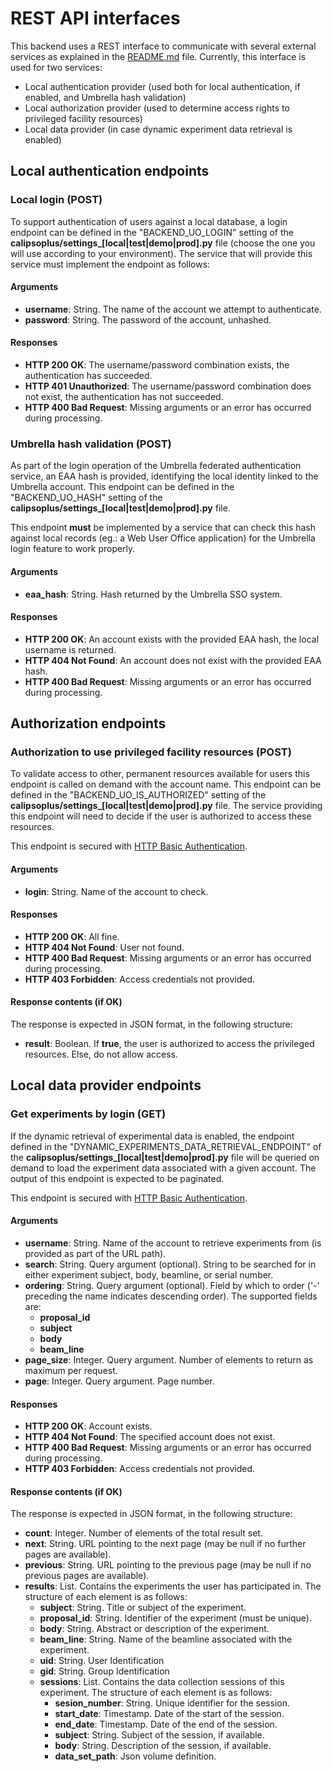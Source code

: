 # REST API interfaces

This backend uses a REST interface to communicate with several external services as explained in the [README.md](README.md) file. Currently, this interface is used for two services:

*  Local authentication provider (used both for local authentication, if enabled, and Umbrella hash validation)
*  Local authorization provider (used to determine access rights to privileged facility resources)
*  Local data provider (in case dynamic experiment data retrieval is enabled)

## Local authentication endpoints
### Local login (POST)
To support authentication of users against a local database, a login endpoint can be defined in the "BACKEND_UO_LOGIN" setting of the **calipsoplus/settings_[local|test|demo|prod].py** file (choose the one you will use according to your environment). The service that will provide this service must implement the endpoint as follows:

#### Arguments

*  **username**: String. The name of the account we attempt to authenticate.
*  **password**: String. The password of the account, unhashed.

#### Responses

*  **HTTP 200 OK**: The username/password combination exists, the authentication has succeeded.
*  **HTTP 401 Unauthorized**: The username/password combination does not exist, the authentication has not succeeded.
*  **HTTP 400 Bad Request**: Missing arguments or an error has occurred during processing.


### Umbrella hash validation (POST)
As part of the login operation of the Umbrella federated authentication service, an EAA hash is provided, identifying the local identity linked to the Umbrella account. This endpoint can be defined in the "BACKEND_UO_HASH" setting of the **calipsoplus/settings_[local|test|demo|prod].py** file. 

This endpoint **must** be implemented by a service that can check this hash against local records (eg.: a Web User Office application) for the Umbrella login feature to work properly.

#### Arguments
*  **eaa_hash**: String. Hash returned by the Umbrella SSO system.

#### Responses

*  **HTTP 200 OK**: An account exists with the provided EAA hash, the local username is returned.
*  **HTTP 404 Not Found**: An account does not exist with the provided EAA hash.
*  **HTTP 400 Bad Request**: Missing arguments or an error has occurred during processing.

## Authorization endpoints
### Authorization to use privileged facility resources (POST)
To validate access to other, permanent resources available for users this endpoint is called on demand with the account name. This endpoint can be defined in the "BACKEND_UO_IS_AUTHORIZED" setting of the **calipsoplus/settings_[local|test|demo|prod].py** file. The service providing this endpoint will need to decide if the user is authorized to access these resources.

This endpoint is secured with [HTTP Basic Authentication](https://www.django-rest-framework.org/api-guide/authentication/#basicauthentication).

#### Arguments
* **login**: String. Name of the account to check.

#### Responses

* **HTTP 200 OK**: All fine.
*  **HTTP 404 Not Found**: User not found.
*  **HTTP 400 Bad Request**: Missing arguments or an error has occurred during processing.
*  **HTTP 403 Forbidden**: Access credentials not provided.

#### Response contents (if OK)
The response is expected in JSON format, in the following structure:
* **result**: Boolean. If **true**, the user is authorized to access the privileged resources. Else, do not allow access.

## Local data provider endpoints
### Get experiments by login (GET)
If the dynamic retrieval of experimental data is enabled, the endpoint defined in the "DYNAMIC_EXPERIMENTS_DATA_RETRIEVAL_ENDPOINT" of the **calipsoplus/settings_[local|test|demo|prod].py** file will be queried on demand to load the experiment data associated with a given account. The output of this endpoint is expected to be paginated.

This endpoint is secured with [HTTP Basic Authentication](https://www.django-rest-framework.org/api-guide/authentication/#basicauthentication).

#### Arguments
*  **username**: String. Name of the account to retrieve experiments from (is provided as part of the URL path).
*  **search**: String. Query argument (optional). String to be searched for in either experiment subject, body, beamline, or serial number.
*  **ordering**: String. Query argument (optional). Field by which to order ('-' preceding the name indicates descending order). The supported fields are:
    *  **proposal_id**
    *  **subject**
    *  **body**
    *  **beam_line**
*  **page_size**: Integer. Query argument. Number of elements to return as maximum per request.
*  **page**: Integer. Query argument. Page number.

#### Responses

*  **HTTP 200 OK**: Account exists.
*  **HTTP 404 Not Found**: The specified account does not exist.
*  **HTTP 400 Bad Request**: Missing arguments or an error has occurred during processing.
*  **HTTP 403 Forbidden**: Access credentials not provided.

#### Response contents (if OK)
The response is expected in JSON format, in the following structure:
*  **count**: Integer. Number of elements of the total result set.
*  **next**: String. URL pointing to the next page (may be null if no further pages are available).
*  **previous**: String. URL pointing to the previous page (may be null if no previous pages are available).
*  **results**: List. Contains the experiments the user has participated in. The structure of each element is as follows:
    *  **subject**: String. Title or subject of the experiment.
    *  **proposal_id**: String. Identifier of the experiment (must be unique).
    *  **body**: String. Abstract or description of the experiment.
    *  **beam_line**: String. Name of the beamline associated with the experiment.
    *  **uid**: String. User Identification
    *  **gid**: String. Group Identification
    *  **sessions**: List. Contains the data collection sessions of this experiment. The structure of each element is as follows:
        *  **sesion_number**: String. Unique identifier for the session.
        *  **start_date**: Timestamp. Date of the start of the session.
        *  **end_date**: Timestamp. Date of the end of the session.
        *  **subject**: String. Subject of the session, if available.
        *  **body**: String. Description of the session, if available.
        *  **data_set_path**: Json volume definition.
